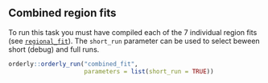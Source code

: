 ## Combined region fits

To run this task you must have compiled each of the 7 individual region fits (see [`regional_fit`](../regional_fit)). The `short_run` parameter can be used to select beween short (debug) and full runs.

```r
orderly::orderly_run("combined_fit",
                     parameters = list(short_run = TRUE))
```
